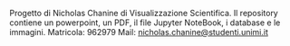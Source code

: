 Progetto di Nicholas Chanine di Visualizzazione Scientifica.
Il repository contiene un powerpoint, un PDF, il file Jupyter NoteBook, i database e le immagini.
Matricola: 962979
Mail: nicholas.chanine@studenti.unimi.it
